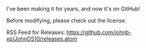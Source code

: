 I've been making it for years, and now it's on GitHub!

Before modifying, please check out the license.

RSS Feed for Releases:
https://github.com/johnb-xp/JohnOS10/releases.atom
